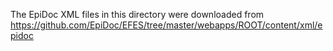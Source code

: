 The EpiDoc XML files in this directory were downloaded from https://github.com/EpiDoc/EFES/tree/master/webapps/ROOT/content/xml/epidoc
